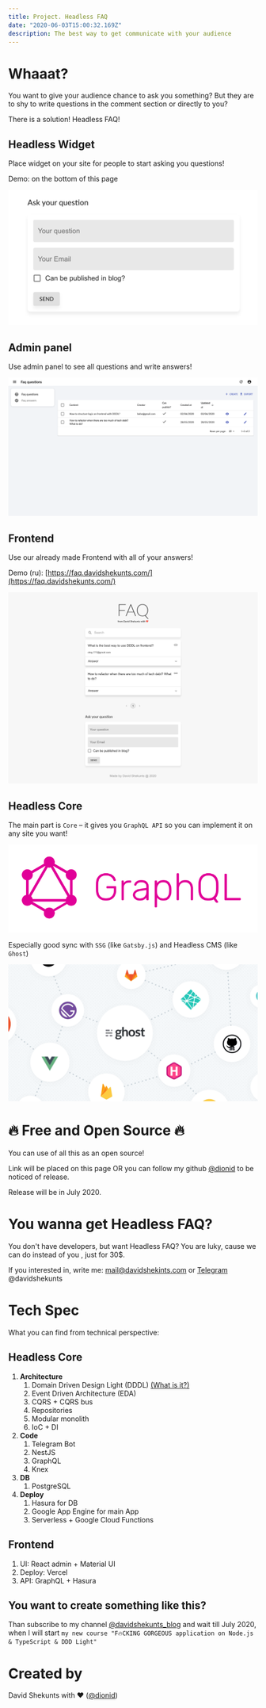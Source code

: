 ```yaml
---
title: Project. Headless FAQ
date: "2020-06-03T15:00:32.169Z"
description: The best way to get communicate with your audience
---
```


# Whaaat?

You want to give your audience chance to ask you something? But they are to shy to write
 questions in the comment section or directly to you?
 
There is a solution! Headless FAQ!

## Headless Widget

Place widget on your site for people to start asking you questions!

Demo: on the bottom of this page

![Headless FAQ Widget](./headless_faq_widget.png)

## Admin panel

Use admin panel to see all questions and write answers!

![Headless FAQ Admin](./headless_faq_admin_eng.png)

## Frontend

Use our already made Frontend with all of your answers!

Demo (ru): [https://faq.davidshekunts.com/](https://faq.davidshekunts.com/)

![Headless FAQ Frontend](./headless_faq_frontend.png)

## Headless Core

The main part is `Core` – it gives you `GraphQL API` so you can implement it on any site you want!

![Headless FAQ Core](./headless_faq_gql.png)

Especially good sync with `SSG` (like `Gatsby.js`) and Headless CMS (like `Ghost`)

![Headless FAQ Core](./headless_faq_core.png)

# 🔥 Free and Open Source 🔥

You can use of all this as an open source!

Link will be placed on this page OR you can follow my github [@dionid](https://github.com/Dionid
) to be noticed of release.

Release will be in July 2020.

# You wanna get Headless FAQ?

You don't have developers, but want Headless FAQ? You are luky, cause we can do instead of you
, just for 30$.

If you interested in, write me: mail@davidshekints.com or [Telegram](https://teleg.run/davidshekunts)
@davidshekunts


# Tech Spec

What you can find from technical perspective:

## Headless Core
1. **Architecture**
    1. Domain Driven Design Light (DDDL) [(What is it?)](/encyclopedia-domain-driven-design-light-what-is-it-and-why)
    1. Event Driven Architecture (EDA)
    1. CQRS + CQRS bus
    1. Repositories
    1. Modular monolith
    1. IoC + DI
1. **Code**
    1. Telegram Bot
    1. NestJS
    1. GraphQL
    1. Knex
1. **DB**
    1. PostgreSQL
1. **Deploy**
    1. Hasura for DB
    1. Google App Engine for main App
    1. Serverless + Google Cloud Functions
 
## Frontend

1. UI: React admin + Material UI
1. Deploy: Vercel
1. API: GraphQL + Hasura

## You want to create something like this?

Than subscribe to my channel [@davidshekunts_blog](https://teleg.run/davidshekunts_blog) and wait
 till July 2020, when I will start `my new course "F🔥CKING GORGEOUS application on Node.js
  & TypeScript & DDD Light"`

# Created by

David Shekunts with ❤️ ([@dionid](https://github.com/Dionid))